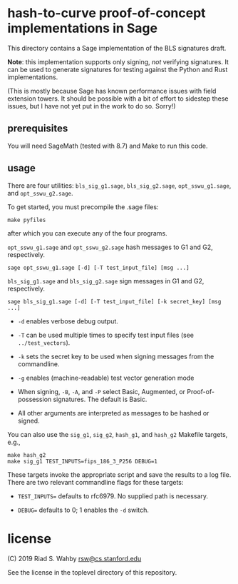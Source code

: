 # hash-to-curve proof-of-concept implementations in Sage

This directory contains a Sage implementation of the BLS signatures draft.

**Note**: this implementation supports only signing, *not* verifying signatures.
It can be used to generate signatures for testing against the Python and Rust
implementations.

(This is mostly because Sage has known performance issues with field extension
towers. It should be possible with a bit of effort to sidestep these issues,
but I have not yet put in the work to do so. Sorry!)

## prerequisites

You will need SageMath (tested with 8.7) and Make to run this code.

## usage

There are four utilities: `bls_sig_g1.sage`, `bls_sig_g2.sage`, `opt_sswu_g1.sage`, and `opt_sswu_g2.sage`.

To get started, you must precompile the .sage files:

    make pyfiles

after which you can execute any of the four programs.

`opt_sswu_g1.sage` and `opt_sswu_g2.sage` hash messages to G1 and G2, respectively.

    sage opt_sswu_g1.sage [-d] [-T test_input_file] [msg ...]

`bls_sig_g1.sage` and `bls_sig_g2.sage` sign messages in G1 and G2, respectively.

    sage bls_sig_g1.sage [-d] [-T test_input_file] [-k secret_key] [msg ...]

- `-d` enables verbose debug output.

- `-T` can be used multiple times to specify test input files (see `../test_vectors`).

- `-k` sets the secret key to be used when signing messages from the commandline.

- `-g` enables (machine-readable) test vector generation mode

- When signing, `-B`, `-A`, and `-P` select Basic, Augmented, or Proof-of-possession signatures.
  The default is Basic.

- All other arguments are interpreted as messages to be hashed or signed.

You can also use the `sig_g1`, `sig_g2`, `hash_g1`, and `hash_g2` Makefile targets, e.g.,

    make hash_g2
    make sig_g1 TEST_INPUTS=fips_186_3_P256 DEBUG=1

These targets invoke the appropriate script and save the results to a log
file. There are two relevant commandline flags for these targets:

- `TEST_INPUTS=` defaults to rfc6979. No supplied path is necessary.

- `DEBUG=` defaults to 0; 1 enables the `-d` switch.

# license

(C) 2019 Riad S. Wahby <rsw@cs.stanford.edu>

See the license in the toplevel directory of this repository.
